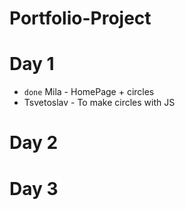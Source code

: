 # Portfolio-Project


# Day 1

* `done` Mila - HomePage + circles
* Tsvetoslav - To make circles with JS

# Day 2


# Day 3